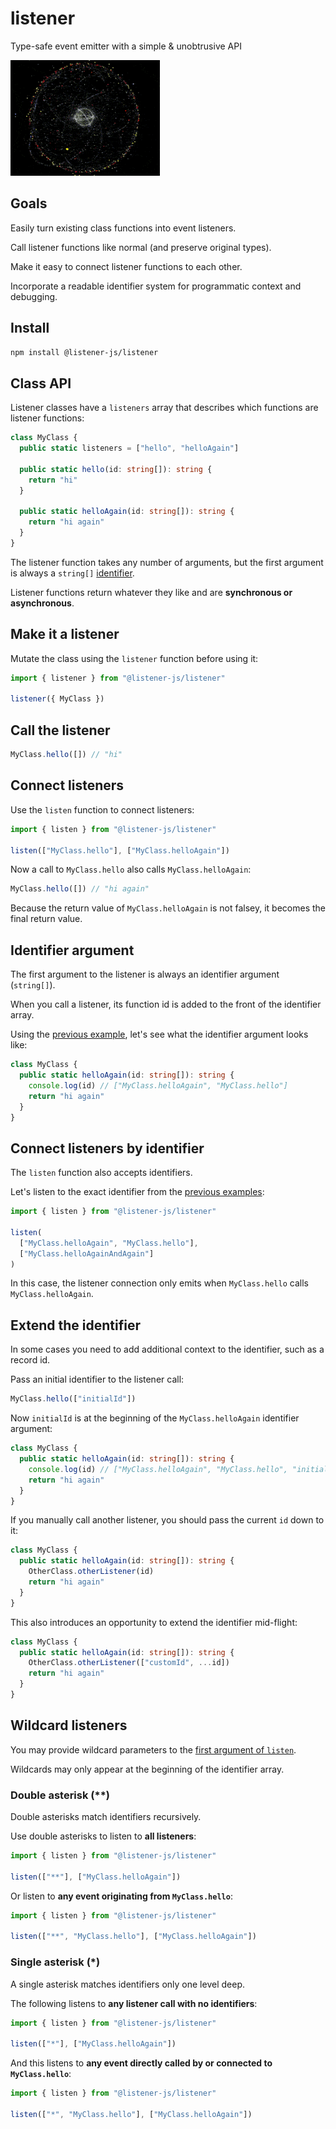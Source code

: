# listener

Type-safe event emitter with a simple & unobtrusive API

![listener](media/listener.gif)

## Goals

Easily turn existing class functions into event listeners.

Call listener functions like normal (and preserve original types).

Make it easy to connect listener functions to each other.

Incorporate a readable identifier system for programmatic context and debugging.

## Install

```bash
npm install @listener-js/listener
```

## Class API

Listener classes have a `listeners` array that describes which functions are listener functions:

```ts
class MyClass {
  public static listeners = ["hello", "helloAgain"]

  public static hello(id: string[]): string {
    return "hi"
  }

  public static helloAgain(id: string[]): string {
    return "hi again"
  }
}
```

The listener function takes any number of arguments, but the first argument is always a `string[]` [identifier](#identifier-argument).

Listener functions return whatever they like and are **synchronous or asynchronous**.

## Make it a listener

Mutate the class using the `listener` function before using it:

```ts
import { listener } from "@listener-js/listener"

listener({ MyClass })
```

## Call the listener

```ts
MyClass.hello([]) // "hi"
```

## Connect listeners

Use the `listen` function to connect listeners:

```ts
import { listen } from "@listener-js/listener"

listen(["MyClass.hello"], ["MyClass.helloAgain"])
```

Now a call to `MyClass.hello` also calls `MyClass.helloAgain`:

```ts
MyClass.hello([]) // "hi again"
```

Because the return value of `MyClass.helloAgain` is not falsey, it becomes the final return value.

## Identifier argument

The first argument to the listener is always an identifier argument (`string[]`).

When you call a listener, its function id is added to the front of the identifier array.

Using the [previous example](#connect-listeners), let's see what the identifier argument looks like:

```ts
class MyClass {
  public static helloAgain(id: string[]): string {
    console.log(id) // ["MyClass.helloAgain", "MyClass.hello"]
    return "hi again"
  }
}
```

## Connect listeners by identifier

The `listen` function also accepts identifiers.

Let's listen to the exact identifier from the [previous examples](#identifier-argument):

```ts
import { listen } from "@listener-js/listener"

listen(
  ["MyClass.helloAgain", "MyClass.hello"],
  ["MyClass.helloAgainAndAgain"]
)
```

In this case, the listener connection only emits when `MyClass.hello` calls `MyClass.helloAgain`.

## Extend the identifier

In some cases you need to add additional context to the identifier, such as a record id.

Pass an initial identifier to the listener call:

```ts
MyClass.hello(["initialId"])
```

Now `initialId` is at the beginning of the `MyClass.helloAgain` identifier argument:

```ts
class MyClass {
  public static helloAgain(id: string[]): string {
    console.log(id) // ["MyClass.helloAgain", "MyClass.hello", "initialId"]
    return "hi again"
  }
}
```

If you manually call another listener, you should pass the current `id` down to it:

```ts
class MyClass {
  public static helloAgain(id: string[]): string {
    OtherClass.otherListener(id)
    return "hi again"
  }
}
```

This also introduces an opportunity to extend the identifier mid-flight:

```ts
class MyClass {
  public static helloAgain(id: string[]): string {
    OtherClass.otherListener(["customId", ...id])
    return "hi again"
  }
}
```

## Wildcard listeners

You may provide wildcard parameters to the [first argument of `listen`](#connect-listeners).

Wildcards may only appear at the beginning of the identifier array.

### Double asterisk (\*\*)

Double asterisks match identifiers recursively.

Use double asterisks to listen to **all listeners**:

```ts
import { listen } from "@listener-js/listener"

listen(["**"], ["MyClass.helloAgain"])
```

Or listen to **any event originating from `MyClass.hello`**:

```ts
import { listen } from "@listener-js/listener"

listen(["**", "MyClass.hello"], ["MyClass.helloAgain"])
```

### Single asterisk (\*)

A single asterisk matches identifiers only one level deep.

The following listens to **any listener call with no identifiers**:

```ts
import { listen } from "@listener-js/listener"

listen(["*"], ["MyClass.helloAgain"])
```

And this listens to **any event directly called by or connected to `MyClass.hello`**:

```ts
import { listen } from "@listener-js/listener"

listen(["*", "MyClass.hello"], ["MyClass.helloAgain"])
```
